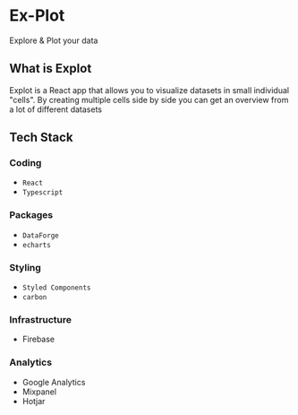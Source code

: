 # Ex-Plot

Explore & Plot your data

## What is Explot

Explot is a React app that allows you to visualize datasets in small individual "cells". By creating multiple cells side by side you can get an overview from a lot of different datasets

## Tech Stack

### Coding

* `React`
* `Typescript`

### Packages

* `DataForge`
* `echarts`

### Styling

* `Styled Components`
* `carbon`

### Infrastructure

* Firebase

### Analytics

* Google Analytics
* Mixpanel
* Hotjar

